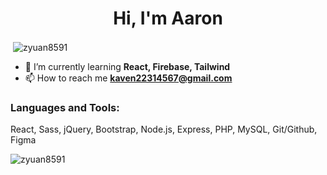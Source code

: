 <h1 align="center">Hi, I'm Aaron</h1>
<p>&nbsp;<img align="center" src="https://github-readme-stats.vercel.app/api?username=zyuan8591&show_icons=true&locale=en" alt="zyuan8591" /></p>
<!-- <h3 align="center">A passionate frontend developer from India</h3> -->

- 🌱 I’m currently learning **React, Firebase, Tailwind**
- 📫 How to reach me **kaven22314567@gmail.com**

<h3 align="left">Languages and Tools:</h3>
<p>
    React, Sass, jQuery, Bootstrap, Node.js, Express, PHP, MySQL, Git/Github, Figma
</p>

<p><img align="left" src="https://github-readme-stats.vercel.app/api/top-langs?username=zyuan8591&show_icons=true&locale=en&layout=compact" alt="zyuan8591" /></p>
